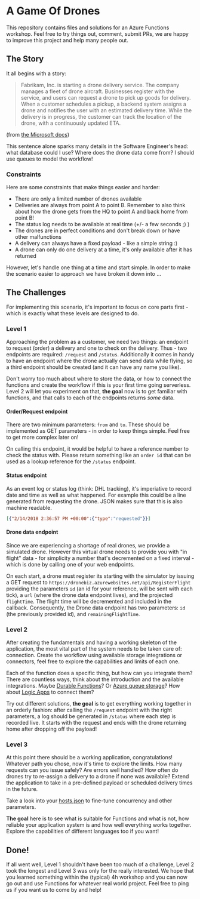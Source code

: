 # A Game Of Drones

This repository contains files and solutions for an Azure Functions workshop. Feel free to try things out, comment, submit PRs, we are happy to improve this project and help many people out.

## The Story

It all begins with a story:

> Fabrikam, Inc. is starting a drone delivery service. The company manages a fleet of drone aircraft. Businesses register with the service, and users can request a drone to pick up goods for delivery. When a customer schedules a pickup, a backend system assigns a drone and notifies the user with an estimated delivery time. While the delivery is in progress, the customer can track the location of the drone, with a continuously updated ETA.

(from [the Microsoft docs](https://docs.microsoft.com/en-us/azure/architecture/microservices/))

This sentence alone sparks many details in the Software Engineer's head: what database could I use? Where does the drone data come from? I should use queues to model the workflow!

### Constraints

Here are some constraints that make things easier and harder:

- There are only a limited number of drones available
- Deliveries are always from point A to point B. Remember to also think about how the drone gets from the HQ to point A and back home from point B!
- The status log needs to be available at real time (+/- a few seconds ;) )
- The drones are in perfect conditions and don't break down or have other malfunctions
- A delivery can always have a fixed payload - like a simple string :)  
- A drone can only do one delivery at a time, it's only available after it has returned


However, let's handle one thing at a time and start simple. In order to make the scenario easier to approach we have broken it down into ...

## The Challenges

For implementing this scenario, it's important to focus on core parts first - which is exactly what these levels are designed to do. 

### Level 1

Approaching the problem as a customer, we need two things: an endpoint to request (order) a delivery and one to check on the delivery. Thus - two endpoints are required: `/request` and `/status`. Additionally it comes in handy to have an endpoint where the drone actually can send data while flying, so a third endpoint should be created (and it can have any name you like). 

Don't worry too much about where to store the data, or how to connect the functions and create the workflow if this is your first time going serverless. Level 2 will let you experiment on that, **the goal** now is to get familiar with functions, and that calls to each of the endpoints returns _some_ data. 

#### Order/Request endpoint

There are two minimum parameters: `from` and `to`. These should be implemented as GET parameters - in order to keep things simple. Feel free to get more complex later on!

On calling this endpoint, it would be helpful to have a reference number to check the status with. Please return something like an `order id` that can be used as a lookup reference for the `/status` endpoint.

#### Status endpoint

As an event log or status log (think: DHL tracking), it's imperiative to record date and time as well as what happened. For example this could be a line generated from requesting the drone. JSON makes sure that this is also machine readable.

```json
[{"2/14/2018 2:36:57 PM +00:00":{"type":"requested"}}]
```

#### Drone data endpoint

Since we are experiencing a shortage of real drones, we provide a simulated drone. However this virtual drone needs to provide you with "in flight" data - for simplicity a number that's decremented on a fixed interval - which is done by calling one of your web endpoints. 

On each start, a drone must register its starting with the simulator by issuing a GET request to `https://dronebiz.azurewebsites.net/api/RegisterFlight` providing the parameters `id` (an id for your reference, will be sent with each tick), a `url` (where the drone data endpoint lives), and the projected `flightTime`. The flight time will be decremented and included in the callback. Consequently, the Drone data endpoint has two parameters: `id` (the previously provided id), and `remainingFlightTime`. 

### Level 2

After creating the fundamentals and having a working skeleton of the application, the most vital part of the system needs to be taken care of: connection. Create the workflow using available storage integrations or connectors, feel free to explore the capabilities and limits of each one. 

Each of the function does a specific thing, but how can you integrate them? There are countless ways, think about the introduction and the available integrations. Maybe [Durable Functions](https://docs.microsoft.com/en-us/azure/azure-functions/durable-functions-overview)? Or [Azure queue storage](https://docs.microsoft.com/en-Us/azure/storage/queues/storage-dotnet-how-to-use-queues)? How about [Logic Apps](https://azure.microsoft.com/en-us/services/logic-apps/) to connect them?

Try out different solutions, **the goal** is to get everything working together in an orderly fashion: after calling the `/request` endpoint with the right parameters, a log should be generated in `/status` where each step is recorded live. It starts with the request and ends with the drone returning home after dropping off the payload!

### Level 3

At this point there should be a working application, congratulations! Whatever path you chose, now it's time to explore the limits. How many requests can you issue safely? Are errors well handled? How often do drones try to re-assign a delivery to a drone if none was available? Extend the application to take in a pre-defined payload or scheduled delivery times in the future.  

Take a look into your [hosts.json](https://docs.microsoft.com/en-us/azure/azure-functions/functions-host-json) to fine-tune concurrency and other parameters. 

**The goal** here is to see what is suitable for Functions and what is not, how reliable your application system is and how well everything works together. Explore the capabilities of different languages too if you want!


## Done!

If all went well, Level 1 shouldn't have been too much of a challenge, Level 2 took the longest and Level 3 was only for the really interested. We hope that you learned something within the (typical) 4h workshop and you can now go out and use Functions for whatever real world project. Feel free to ping us if you want us to come by and help!